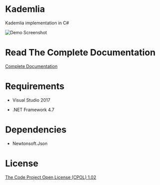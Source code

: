 # Kademlia
Kademlia implementation in C#

![Demo Screenshot](https://github.com/cliftonm/Kademlia/blob/master/docs/bucketRefresh2.png)

# Read The Complete Documentation

[Complete Documentation](https://rawgit.com/cliftonm/Kademlia/master/docs/take3toc.html)

# Requirements

* Visual Studio 2017

* .NET Framework 4.7

# Dependencies

* Newtonsoft.Json

# License
[The Code Project Open License (CPOL) 1.02](http://htmlpreview.github.io/?http://www.codeproject.com/info/cpol10.aspx)
